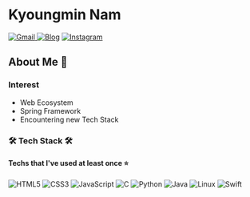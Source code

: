 <!--
**devjayyy/devjayyy** is a ✨ _special_ ✨ repository because its `README.md` (this file) appears on your GitHub profile.

Here are some ideas to get you started:

- 🔭 I’m currently working on ...
- 🌱 I’m currently learning ...
- 👯 I’m looking to collaborate on ...
- 🤔 I’m looking for help with ...
- 💬 Ask me about ...
- 📫 How to reach me: ...
- 😄 Pronouns: ...
- ⚡ Fun fact: ...
-->

<h1 align="left">Kyoungmin Nam</h1>
<p align="left">
 <a href="https://mail.google.com/mail/?view=cm&amp;fs=1&amp;to=rudalswhdk12@gmail.com" target="_blank">
<img alt="Gmail" src="https://img.shields.io/badge/Gmail-D14836?style=flat-square&logo=gmail&logoColor=white" />
</a>
<a href="https://velog.io/@devjay" target="_blank"><img alt="Blog" src="https://img.shields.io/badge/Blog-FF5722?style=flat-square&logo=blogger&logoColor=white" ></a>
 <a href="https://www.instagram.com/mmm_yo_s2/" target="_blank"><img alt="Instagram" src="https://img.shields.io/badge/Instagram-%23E4405F.svg?&style=flat-square&logo=Instagram&logoColor=white"/></a>
 </p>


<h2>About Me 🚀</h2>

<h3>Interest</h3>
<ul>
<li>Web Ecosystem</li>  
<li>Spring Framework</li>
<li>Encountering new Tech Stack</li>  
</ul>
<h3 align="left">🛠 Tech Stack 🛠</h3>
<h4>Techs that I've used at least once ⭐</h4>
<p align="left">
 
![HTML5](https://img.shields.io/badge/html5-%23E34F26.svg?style=for-the-badge&logo=html5&logoColor=white) 
![CSS3](https://img.shields.io/badge/css3-%231572B6.svg?style=for-the-badge&logo=css3&logoColor=white) 
![JavaScript](https://img.shields.io/badge/javascript-%23323330.svg?style=for-the-badge&logo=javascript&logoColor=%23F7DF1E)
![C](https://img.shields.io/badge/C-%2300599C.svg?style=for-the-badge&logo=c&logoColor=white)
![Python](https://img.shields.io/badge/python-3670A0?style=for-the-badge&logo=python&logoColor=ffdd54) 
![Java](https://img.shields.io/badge/java-%23ED8B00.svg?style=for-the-badge&logo=java&logoColor=white) 
![Linux](https://img.shields.io/badge/Linux-FCC624?style=for-the-badge&logo=linux&logoColor=black)
![Swift](https://img.shields.io/badge/-Swift-ff69b4?style=for-the-badge&logo=Swift&logoColor=black)
</p>

<br/>
